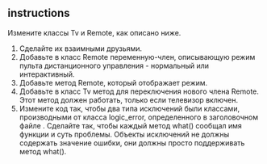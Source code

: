 ## instructions

Измените классы Tv и Remote, как описано ниже.

1. Сделайте их взаимными друзьями.
2. Добавьте в класс Remote переменную-член, описывающую режим пульта дистанционного управления - нормальный или интерактивный.
3. Добавьте метод Remote, который отображает режим.
4. Добавьте в класс Tv метод для переключения нового члена Remote. Этот метод должен работать, только если телевизор включен.
5. Измените код так, чтобы два типа исключений были классами, производными от класса logic_error, определенного в заголовочном файле <stdexcept>. Сделайте так, чтобы каждый метод what() сообщал имя функции и суть проблемы. Объекты исключений не должны содержать значение ошибки, они должны просто поддерживать метод what().
